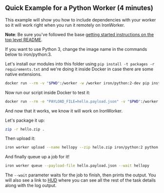 ## Quick Example for a Python Worker (4 minutes)

This example will show you how to include dependencies with your worker so it will work right when you run it
remotely on IronWorker.

**Note**: Be sure you've followed the base [getting started instructions on the top level README](https://github.com/iron-io/dockerworker).

If you want to use Python 3, change the image name in the commands below to iron/python:3.

Let's install our modules into this folder using `pip install -t packages -r requirements.txt` and we're doing it
inside Docker in case there are some native extensions.

```sh
docker run --rm -v "$PWD":/worker -w /worker iron/python:2-dev pip install -t packages -r requirements.txt
```

Now run our script inside Docker to test it:

```sh
docker run --rm -e "PAYLOAD_FILE=hello.payload.json" -v "$PWD":/worker -w /worker iron/python:2 python hello.py
```

And now that it works, we know it will work on IronWorker.

Let's package it up:

```sh
zip -r hello.zip .
```

Then upload it:

```sh
iron worker upload --name hellopy --zip hello.zip iron/python:2 python hello.py
```

And finally queue up a job for it!

```sh
iron worker queue --payload-file hello.payload.json --wait hellopy
```

The `--wait` parameter waits for the job to finish, then prints the output.
You will also see a link to [HUD](http://hud.iron.io) where you can see all the rest of the task details along with the log output.
